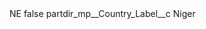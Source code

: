 <?xml version="1.0" encoding="UTF-8"?>
<CustomMetadata xmlns="http://soap.sforce.com/2006/04/metadata" xmlns:xsi="http://www.w3.org/2001/XMLSchema-instance" xmlns:xsd="http://www.w3.org/2001/XMLSchema">
    <label>NE</label>
    <protected>false</protected>
    <values>
        <field>partdir_mp__Country_Label__c</field>
        <value xsi:type="xsd:string">Niger</value>
    </values>
</CustomMetadata>
